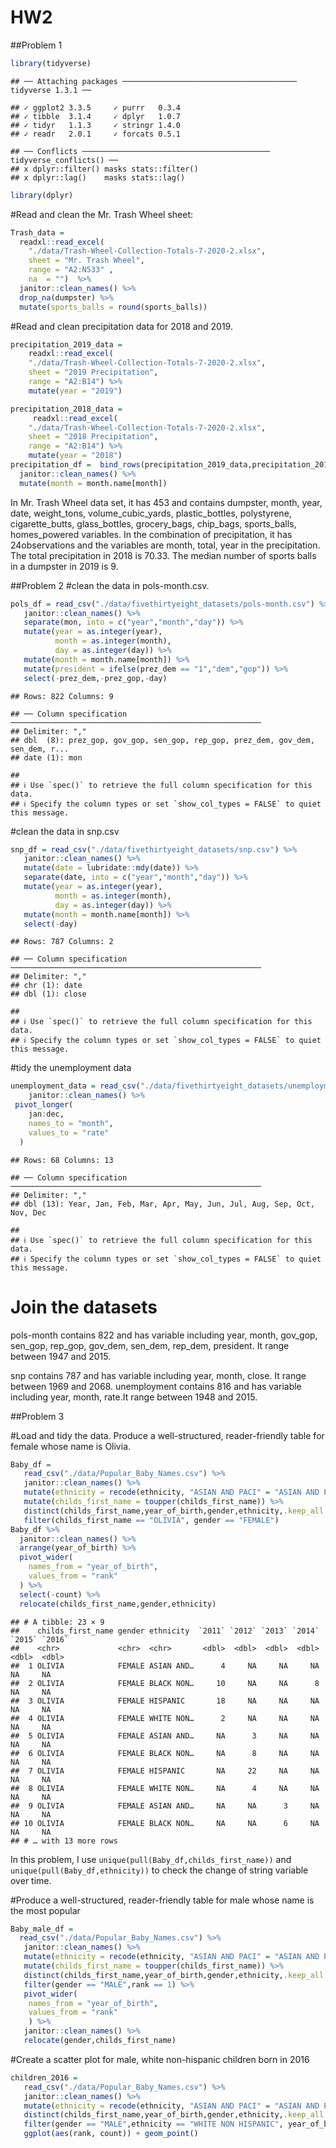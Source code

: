 HW2
================

\#\#Problem 1

``` r
library(tidyverse)
```

    ## ── Attaching packages ─────────────────────────────────────── tidyverse 1.3.1 ──

    ## ✓ ggplot2 3.3.5     ✓ purrr   0.3.4
    ## ✓ tibble  3.1.4     ✓ dplyr   1.0.7
    ## ✓ tidyr   1.1.3     ✓ stringr 1.4.0
    ## ✓ readr   2.0.1     ✓ forcats 0.5.1

    ## ── Conflicts ────────────────────────────────────────── tidyverse_conflicts() ──
    ## x dplyr::filter() masks stats::filter()
    ## x dplyr::lag()    masks stats::lag()

``` r
library(dplyr)
```

\#Read and clean the Mr. Trash Wheel sheet:

``` r
Trash_data = 
  readxl::read_excel(
    "./data/Trash-Wheel-Collection-Totals-7-2020-2.xlsx",
    sheet = "Mr. Trash Wheel",
    range = "A2:N533" ,
    na  = "")  %>%
  janitor::clean_names() %>%
  drop_na(dumpster) %>%
  mutate(sports_balls = round(sports_balls))
```

\#Read and clean precipitation data for 2018 and 2019.

``` r
precipitation_2019_data = 
    readxl::read_excel(
    "./data/Trash-Wheel-Collection-Totals-7-2020-2.xlsx",
    sheet = "2019 Precipitation",
    range = "A2:B14") %>%
    mutate(year = "2019")

precipitation_2018_data =
     readxl::read_excel(
    "./data/Trash-Wheel-Collection-Totals-7-2020-2.xlsx",
    sheet = "2018 Precipitation",
    range = "A2:B14") %>%
    mutate(year = "2018")
precipitation_df =  bind_rows(precipitation_2019_data,precipitation_2018_data) %>%
  janitor::clean_names() %>%
  mutate(month = month.name[month])
```

In Mr. Trash Wheel data set, it has 453 and contains dumpster, month,
year, date, weight\_tons, volume\_cubic\_yards, plastic\_bottles,
polystyrene, cigarette\_butts, glass\_bottles, grocery\_bags,
chip\_bags, sports\_balls, homes\_powered variables. In the combination
of precipitation, it has 24observations and the variables are month,
total, year in the precipitation. The total precipitation in 2018 is
70.33. The median number of sports balls in a dumpster in 2019 is 9.

\#\#Problem 2 \#clean the data in pols-month.csv.

``` r
pols_df = read_csv("./data/fivethirtyeight_datasets/pols-month.csv") %>%
   janitor::clean_names() %>%
   separate(mon, into = c("year","month","day")) %>%
   mutate(year = as.integer(year),
          month = as.integer(month),
          day = as.integer(day)) %>%
   mutate(month = month.name[month]) %>%
   mutate(president = ifelse(prez_dem == "1","dem","gop")) %>%
   select(-prez_dem,-prez_gop,-day)
```

    ## Rows: 822 Columns: 9

    ## ── Column specification ────────────────────────────────────────────────────────
    ## Delimiter: ","
    ## dbl  (8): prez_gop, gov_gop, sen_gop, rep_gop, prez_dem, gov_dem, sen_dem, r...
    ## date (1): mon

    ## 
    ## ℹ Use `spec()` to retrieve the full column specification for this data.
    ## ℹ Specify the column types or set `show_col_types = FALSE` to quiet this message.

\#clean the data in snp.csv

``` r
snp_df = read_csv("./data/fivethirtyeight_datasets/snp.csv") %>%
   janitor::clean_names() %>%   
   mutate(date = lubridate::mdy(date)) %>%
   separate(date, into = c("year","month","day")) %>%
   mutate(year = as.integer(year),
          month = as.integer(month),
          day = as.integer(day)) %>%
   mutate(month = month.name[month]) %>%
   select(-day)
```

    ## Rows: 787 Columns: 2

    ## ── Column specification ────────────────────────────────────────────────────────
    ## Delimiter: ","
    ## chr (1): date
    ## dbl (1): close

    ## 
    ## ℹ Use `spec()` to retrieve the full column specification for this data.
    ## ℹ Specify the column types or set `show_col_types = FALSE` to quiet this message.

\#tidy the unemployment data

``` r
unemployment_data = read_csv("./data/fivethirtyeight_datasets/unemployment.csv") %>%
    janitor::clean_names() %>%
 pivot_longer(
    jan:dec,
    names_to = "month",
    values_to = "rate"
  )
```

    ## Rows: 68 Columns: 13

    ## ── Column specification ────────────────────────────────────────────────────────
    ## Delimiter: ","
    ## dbl (13): Year, Jan, Feb, Mar, Apr, May, Jun, Jul, Aug, Sep, Oct, Nov, Dec

    ## 
    ## ℹ Use `spec()` to retrieve the full column specification for this data.
    ## ℹ Specify the column types or set `show_col_types = FALSE` to quiet this message.

# Join the datasets

pols-month contains 822 and has variable including year, month,
gov\_gop, sen\_gop, rep\_gop, gov\_dem, sen\_dem, rep\_dem, president.
It range between 1947 and 2015.

snp contains 787 and has variable including year, month, close. It range
between 1969 and 2068. unemployment contains 816 and has variable
including year, month, rate.It range between 1948 and 2015.

\#\#Problem 3

\#Load and tidy the data. Produce a well-structured, reader-friendly
table for female whose name is Olivia.

``` r
Baby_df = 
   read_csv("./data/Popular_Baby_Names.csv") %>%
   janitor::clean_names() %>%   
   mutate(ethnicity = recode(ethnicity, "ASIAN AND PACI" = "ASIAN AND PACIFIC ISLANDER","WHITE NON HISP" = "WHITE NON HISPANIC", "BLACK NON HISP" = "BLACK NON HISPANIC")) %>%
   mutate(childs_first_name = toupper(childs_first_name)) %>%
   distinct(childs_first_name,year_of_birth,gender,ethnicity,.keep_all = TRUE) %>%
   filter(childs_first_name == "OLIVIA", gender == "FEMALE") 
Baby_df %>%
  janitor::clean_names() %>%
  arrange(year_of_birth) %>%
  pivot_wider(
    names_from = "year_of_birth",
    values_from = "rank"
  ) %>%
  select(-count) %>%
  relocate(childs_first_name,gender,ethnicity)
```

    ## # A tibble: 23 × 9
    ##    childs_first_name gender ethnicity  `2011` `2012` `2013` `2014` `2015` `2016`
    ##    <chr>             <chr>  <chr>       <dbl>  <dbl>  <dbl>  <dbl>  <dbl>  <dbl>
    ##  1 OLIVIA            FEMALE ASIAN AND…      4     NA     NA     NA     NA     NA
    ##  2 OLIVIA            FEMALE BLACK NON…     10     NA     NA      8     NA     NA
    ##  3 OLIVIA            FEMALE HISPANIC       18     NA     NA     NA     NA     NA
    ##  4 OLIVIA            FEMALE WHITE NON…      2     NA     NA     NA     NA     NA
    ##  5 OLIVIA            FEMALE ASIAN AND…     NA      3     NA     NA     NA     NA
    ##  6 OLIVIA            FEMALE BLACK NON…     NA      8     NA     NA     NA     NA
    ##  7 OLIVIA            FEMALE HISPANIC       NA     22     NA     NA     NA     NA
    ##  8 OLIVIA            FEMALE WHITE NON…     NA      4     NA     NA     NA     NA
    ##  9 OLIVIA            FEMALE ASIAN AND…     NA     NA      3     NA     NA     NA
    ## 10 OLIVIA            FEMALE BLACK NON…     NA     NA      6     NA     NA     NA
    ## # … with 13 more rows

In this problem, I use `unique(pull(Baby_df,childs_first_name))` and
`unique(pull(Baby_df,ethnicity))` to check the change of string variable
over time.

\#Produce a well-structured, reader-friendly table for male whose name
is the most popular

``` r
Baby_male_df = 
  read_csv("./data/Popular_Baby_Names.csv") %>%
   janitor::clean_names() %>%   
   mutate(ethnicity = recode(ethnicity, "ASIAN AND PACI" = "ASIAN AND PACIFIC ISLANDER","WHITE NON HISP" = "WHITE NON HISPANIC", "BLACK NON HISP" = "BLACK NON HISPANIC")) %>%
   mutate(childs_first_name = toupper(childs_first_name)) %>%
   distinct(childs_first_name,year_of_birth,gender,ethnicity,.keep_all = TRUE) %>%
   filter(gender == "MALE",rank == 1) %>%
   pivot_wider(
    names_from = "year_of_birth",
    values_from = "rank"
    ) %>%
   janitor::clean_names() %>%
   relocate(gender,childs_first_name)
```

\#Create a scatter plot for male, white non-hispanic children born in
2016

``` r
children_2016 = 
   read_csv("./data/Popular_Baby_Names.csv") %>%
   janitor::clean_names() %>% 
   mutate(ethnicity = recode(ethnicity, "ASIAN AND PACI" = "ASIAN AND PACIFIC ISLANDER","WHITE NON HISP" = "WHITE NON HISPANIC", "BLACK NON HISP" = "BLACK NON HISPANIC")) %>%
   distinct(childs_first_name,year_of_birth,gender,ethnicity,.keep_all = TRUE) %>%
   filter(gender == "MALE",ethnicity == "WHITE NON HISPANIC", year_of_birth == 2016) %>%
   ggplot(aes(rank, count)) + geom_point()
```
